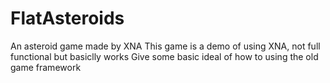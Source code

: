 FlatAsteroids
=============

An asteroid game made by XNA
This game is a demo of using XNA, not full functional but basiclly works
Give some basic ideal of how to using the old game framework
